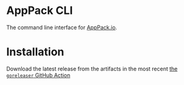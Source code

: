 # AppPack CLI

The command line interface for [AppPack.io](https://apppack.io).

# Installation

Download the latest release from the artifacts in the most recent [the `goreleaser` GitHub Action](https://github.com/lincolnloop/apppack/actions?query=branch%3Amain++)